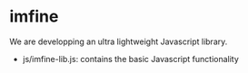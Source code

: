 # imfine

We are developping an ultra lightweight Javascript library.

* js/imfine-lib.js: contains the basic Javascript functionality